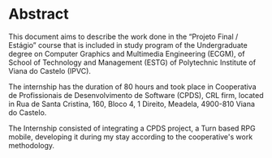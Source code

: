 # Abstract

This document aims to describe the work done in the “Projeto Final / Estágio” course that is included in study program of the Undergraduate degree on Computer Graphics and Multimedia Engineering (ECGM), of School of Technology and Management (ESTG) of Polytechnic Institute of Viana do Castelo (IPVC).

The internship has the duration of 80 hours and took place in Cooperativa de Profissionais de Desenvolvimento de Software (CPDS), CRL firm, located in Rua de Santa Cristina, 160, Bloco 4, 1 Direito, Meadela, 4900-810 Viana do Castelo.

The Internship consisted of integrating a CPDS project, a Turn based RPG mobile, developing it during my stay according to the cooperative's work methodology.
